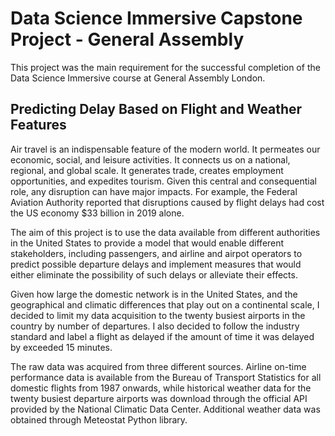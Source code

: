 # Data Science Immersive Capstone Project - General Assembly
This project was the main requirement for the successful completion of the Data Science Immersive course at General Assembly London.

## Predicting Delay Based on Flight and Weather Features
Air travel is an indispensable feature of the modern world. It permeates our economic, social, and leisure activities. It connects us on a national, regional, and global scale. It generates trade, creates employment opportunities, and expedites tourism. Given this central and consequential role, any disruption can have major impacts. For example, the Federal Aviation Authority reported that disruptions caused by flight delays had cost the US economy $33 billion in 2019 alone.

The aim of this project is to use the data available from different authorities in the United States to provide a model that would enable different stakeholders, including passengers, and airline and airpot operators to predict possible departure delays and implement measures that would either eliminate the possibility of such delays or alleviate their effects.

Given how large the domestic network is in the United States, and the geographical and climatic differences that play out on a continental scale, I decided to limit my data acquisition to the twenty busiest airports in the country by number of departures. I also decided to follow the industry standard and label a flight as delayed if the amount of time it was delayed by exceeded 15 minutes.

The raw data was acquired from three different sources. Airline on-time performance data is available from the Bureau of Transport Statistics for all domestic flights from 1987 onwards, while historical weather data for the twenty busiest departure airports was download through the official API provided by the National Climatic Data Center. Additional weather data was obtained through Meteostat Python library.
